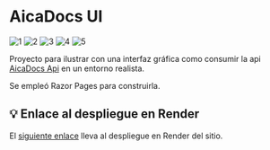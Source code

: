 # AicaDocs UI

![1](https://img.shields.io/badge/.NET-512BD4?style=for-the-badge&logo=dotnet&logoColor=white)
![2](https://img.shields.io/badge/Bootstrap-563D7C?style=for-the-badge&logo=bootstrap&logoColor=white)
![3](https://img.shields.io/badge/jQuery-0769AD?style=for-the-badge&logo=jquery&logoColor=white)
![4](https://img.shields.io/badge/Font_Awesome-339AF0?style=for-the-badge&logo=fontawesome&logoColor=white)
![5](https://img.shields.io/badge/Render-46E3B7?style=for-the-badge&logo=render&logoColor=white)

Proyecto para ilustrar con una interfaz gráfica como consumir la api
[AicaDocs Api](https://github.com/EduardoProfe666/AicaDocsApi) en un entorno realista.

Se empleó Razor Pages para construirla.

## 💡 Enlace al despliegue en Render

El [siguiente enlace](https://aicadocsui.onrender.com) lleva al despliegue en Render del sitio.